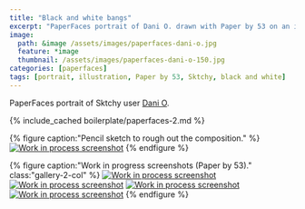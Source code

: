 ```yaml
---
title: "Black and white bangs"
excerpt: "PaperFaces portrait of Dani O. drawn with Paper by 53 on an iPad."
image: 
  path: &image /assets/images/paperfaces-dani-o.jpg 
  feature: *image
  thumbnail: /assets/images/paperfaces-dani-o-150.jpg
categories: [paperfaces]
tags: [portrait, illustration, Paper by 53, Sktchy, black and white]
---
```


PaperFaces portrait of Sktchy user [Dani O](http://sktchy.com/BVa6DC ).

{% include_cached boilerplate/paperfaces-2.md %}

{% figure caption:"Pencil sketch to rough out the composition." %}
[![Work in process screenshot](/assets/images/paperfaces-dani-o-process-1-750.jpg)](/assets/images/paperfaces-dani-o-process-1-lg.jpg)
{% endfigure %}

{% figure caption:"Work in progress screenshots (Paper by 53)." class:"gallery-2-col" %}
[![Work in process screenshot](/assets/images/paperfaces-dani-o-process-2-600.jpg)](/assets/images/paperfaces-dani-o-process-2-lg.jpg)
[![Work in process screenshot](/assets/images/paperfaces-dani-o-process-3-600.jpg)](/assets/images/paperfaces-dani-o-process-3-lg.jpg)
[![Work in process screenshot](/assets/images/paperfaces-dani-o-process-4-600.jpg)](/assets/images/paperfaces-dani-o-process-4-lg.jpg)
[![Work in process screenshot](/assets/images/paperfaces-dani-o-process-5-600.jpg)](/assets/images/paperfaces-dani-o-process-5-lg.jpg)
{% endfigure %}
